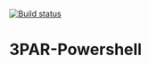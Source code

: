 [![Build status](https://ci.appveyor.com/api/projects/status/dkftdsb4yhwq7gem?svg=true)](https://ci.appveyor.com/project/equelin/3par-powershell)

# 3PAR-Powershell

